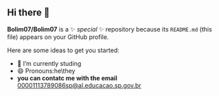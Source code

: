 ## Hi there 👋

**Bolim07/Bolim07** is a ✨ _special_ ✨ repository because its `README.md` (this file) appears on your GitHub profile.

Here are some ideas to get you started:

- 🔭 I’m currently studing
- 😄 Pronouns:he\they
- **you can contatc me with the email** 00001113789086sp@al.educacao.sp.gov.br


